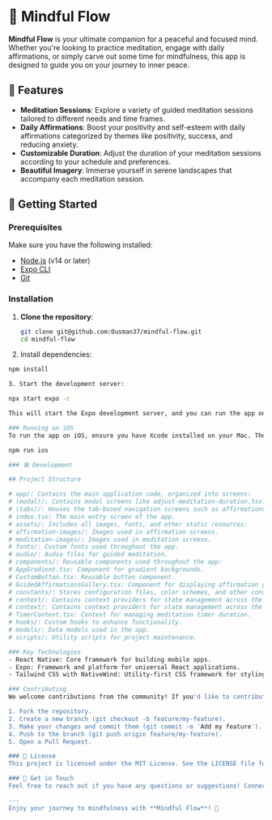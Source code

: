 # 🧘 Mindful Flow

**Mindful Flow** is your ultimate companion for a peaceful and focused mind. Whether you're looking to practice meditation, engage with daily affirmations, or simply carve out some time for mindfulness, this app is designed to guide you on your journey to inner peace.

## 🌟 Features

- **Meditation Sessions**: Explore a variety of guided meditation sessions tailored to different needs and time frames.
- **Daily Affirmations**: Boost your positivity and self-esteem with daily affirmations categorized by themes like positivity, success, and reducing anxiety.
- **Customizable Duration**: Adjust the duration of your meditation sessions according to your schedule and preferences.
- **Beautiful Imagery**: Immerse yourself in serene landscapes that accompany each meditation session.

## 🚀 Getting Started

### Prerequisites

Make sure you have the following installed:

- [Node.js](https://nodejs.org/) (v14 or later)
- [Expo CLI](https://docs.expo.dev/get-started/installation/)
- [Git](https://git-scm.com/)

### Installation

1. **Clone the repository**:

   ```bash
   git clone git@github.com:Ousman37/mindful-flow.git
   cd mindful-flow

2. Install dependencies:

  ```bash
  npm install

3. Start the development server:

 npx start expo -c

 This will start the Expo development server, and you can run the app on your Android/iOS emulator or directly on your device via the Expo Go app.

### Running on iOS
To run the app on iOS, ensure you have Xcode installed on your Mac. Then, run:

npm run ios

### 🛠️ Development

## Project Structure

# app/: Contains the main application code, organized into screens:
# (modal)/: Contains modal screens like adjust-meditation-duration.tsx.
# (tabs)/: Houses the tab-based navigation screens such as affirmations and meditate.
# index.tsx: The main entry screen of the app.
# assets/: Includes all images, fonts, and other static resources:
# affirmation-images/: Images used in affirmation screens.
# meditation-images/: Images used in meditation screens.
# fonts/: Custom fonts used throughout the app.
# audio/: Audio files for guided meditation.
# components/: Reusable components used throughout the app:
# AppGradient.tsx: Component for gradient backgrounds.
# CustomButton.tsx: Reusable button component.
# GuidedAffirmationsGallery.tsx: Component for displaying affirmation galleries.
# constants/: Stores configuration files, color schemes, and other constants.
# context/: Contains context providers for state management across the app:
# context/: Contains context providers for state management across the app:
# TimerContext.tsx: Context for managing meditation timer duration.
# hooks/: Custom hooks to enhance functionality.
# models/: Data models used in the app.
# scripts/: Utility scripts for project maintenance.

### Key Technologies
- React Native: Core framework for building mobile apps.
- Expo: Framework and platform for universal React applications.
- Tailwind CSS with NativeWind: Utility-first CSS framework for styling.

### Contributing
We welcome contributions from the community! If you'd like to contribute:

1. Fork the repository.
2. Create a new branch (git checkout -b feature/my-feature).
3. Make your changes and commit them (git commit -m 'Add my feature').
4. Push to the branch (git push origin feature/my-feature).
5. Open a Pull Request.

### 📜 License
This project is licensed under the MIT License. See the LICENSE file for details

### 💬 Get in Touch
Feel free to reach out if you have any questions or suggestions! Connect with us on GitHub.

---
Enjoy your journey to mindfulness with **Mindful Flow**! 🌿
